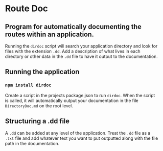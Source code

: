 # Route Doc

## Program for automatically documenting the routes within an application.

Running the `dirdoc` script will search your application directory and look for files with the extension `.dd`. Add a description of what lives in each directory or other data in the `.dd` file to have it output to the documentation.

## Running the application

### `npm install dirdoc`

Create a script in the projects package.json to run `dirdoc`. When the script is called, it will automatically output your documentation in the file `DirectoryDoc.md` on the root level.

## Structuring a .dd file

A `.dd` can be added at any level of the application. Treat the `.dd` file as a `.txt` file and add whatever text you want to put outputted along with the file path in the documentation.
